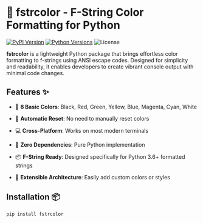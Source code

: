 # 🌈 fstrcolor - F-String Color Formatting for Python

[![PyPI Version](https://img.shields.io/pypi/v/fcolor.svg)](https://pypi.org/project/fstrcolor/)
[![Python Versions](https://img.shields.io/pypi/pyversions/fcolor.svg)](https://pypi.org/project/fstrcolor/)
![License](https://img.shields.io/badge/license-MIT-blue.svg)


**fstrcolor** is a lightweight Python package that brings effortless color formatting to f-strings using ANSI escape codes. Designed for simplicity and readability, it enables developers to create vibrant console output with minimal code changes.

## Features ✨


- 🎨 **8 Basic Colors**: Black, Red, Green, Yellow, Blue, Magenta, Cyan, White
- 🔄 **Automatic Reset**: No need to manually reset colors

- 💻 **Cross-Platform**: Works on most modern terminals
- 🚀 **Zero Dependencies**: Pure Python implementation

- 📦 **F-String Ready**: Designed specifically for Python 3.6+ formatted strings
- 🔧 **Extensible Architecture**: Easily add custom colors or styles

## Installation 📦

```bash
pip install fstrcolor
